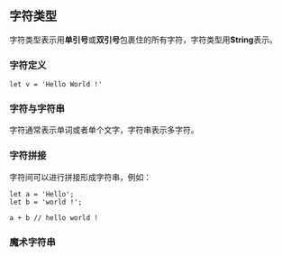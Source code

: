 ## 字符类型

字符类型表示用**单引号**或**双引号**包裹住的所有字符，字符类型用**String**表示。

### 字符定义

```
let v = 'Hello World !'
```

### 字符与字符串

字符通常表示单词或者单个文字，字符串表示多字符。

### 字符拼接

字符间可以进行拼接形成字符串，例如：

```
let a = 'Hello';
let b = 'world !';

a + b // hello world !
```

### 魔术字符串

